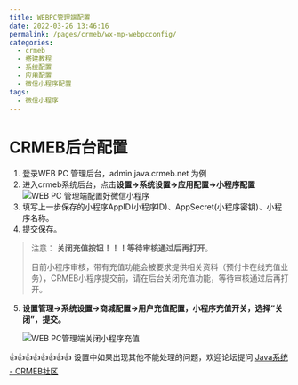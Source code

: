 ```yaml
---
title: WEBPC管理端配置
date: 2022-03-26 13:46:16
permalink: /pages/crmeb/wx-mp-webpcconfig/
categories:
  - crmeb
  - 搭建教程
  - 系统配置
  - 应用配置
  - 微信小程序配置
tags:
  - 微信小程序
---
```


# **CRMEB后台配置**

1. 登录WEB PC 管理后台，admin.java.crmeb.net 为例
2. 进入crmeb系统后台，点击**设置→系统设置→应用配置→小程序配置**
   ![WEB PC 管理端配置好微信小程序](https://cdn.jsdelivr.net/gh/xbdazz/mypic/img/202203291710438.png)
3. 填写上一步保存的小程序AppID(小程序ID)、AppSecret(小程序密钥)、小程序名称。
4. 提交保存。

> 注意： **关闭充值按钮！！！等待审核通过后再打开**。
>
> 目前小程序审核，带有充值功能会被要求提供相关资料（预付卡在线充值业务），CRMEB小程序提交前，请在后台关闭充值功能，等待审核通过后再打开。

5. **设置管理→系统设置→商城配置→用户充值配置，小程序充值开关，选择“关闭”，提交。**

   ![WEB PC管理端关闭小程序充值](https://cdn.jsdelivr.net/gh/xbdazz/mypic/img/202203291714676.png)

👍👍👍👍👍👍👍👍 设置中如果出现其他不能处理的问题，欢迎论坛提问 [Java系统 - CRMEB社区](https://q.crmeb.com/?categoryId=122&sequence=0)
